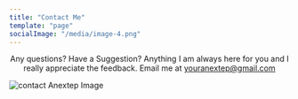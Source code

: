 ```yaml
---
title: "Contact Me"
template: "page"
socialImage: "/media/image-4.png"
---
```


<div style="text-align:center">
<span>Any questions? Have a Suggestion? Anything</span>
I am always here for you and I really appreciate the feedback.
Email me at <a href="youranextep@gmail.com">youranextep@gmail.com</a>
</div>

![contact Anextep Image](/media/image-4.png)
